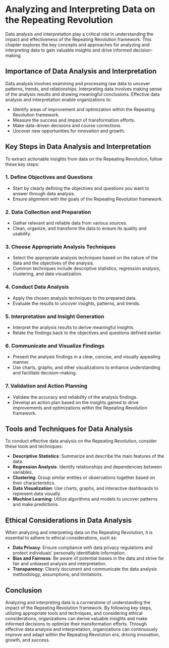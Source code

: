 Analyzing and Interpreting Data on the Repeating Revolution
====================================================================

Data analysis and interpretation play a critical role in understanding the impact and effectiveness of the Repeating Revolution framework. This chapter explores the key concepts and approaches for analyzing and interpreting data to gain valuable insights and drive informed decision-making.

**Importance of Data Analysis and Interpretation**
--------------------------------------------------

Data analysis involves examining and processing raw data to uncover patterns, trends, and relationships. Interpreting data involves making sense of the analysis results and drawing meaningful conclusions. Effective data analysis and interpretation enable organizations to:

* Identify areas of improvement and optimization within the Repeating Revolution framework.
* Measure the success and impact of transformation efforts.
* Make data-driven decisions and course corrections.
* Uncover new opportunities for innovation and growth.

**Key Steps in Data Analysis and Interpretation**
-------------------------------------------------

To extract actionable insights from data on the Repeating Revolution, follow these key steps:

### 1. **Define Objectives and Questions**

* Start by clearly defining the objectives and questions you want to answer through data analysis.
* Ensure alignment with the goals of the Repeating Revolution framework.

### 2. **Data Collection and Preparation**

* Gather relevant and reliable data from various sources.
* Clean, organize, and transform the data to ensure its quality and usability.

### 3. **Choose Appropriate Analysis Techniques**

* Select the appropriate analysis techniques based on the nature of the data and the objectives of the analysis.
* Common techniques include descriptive statistics, regression analysis, clustering, and data visualization.

### 4. **Conduct Data Analysis**

* Apply the chosen analysis techniques to the prepared data.
* Evaluate the results to uncover insights, patterns, and trends.

### 5. **Interpretation and Insight Generation**

* Interpret the analysis results to derive meaningful insights.
* Relate the findings back to the objectives and questions defined earlier.

### 6. **Communicate and Visualize Findings**

* Present the analysis findings in a clear, concise, and visually appealing manner.
* Use charts, graphs, and other visualizations to enhance understanding and facilitate decision-making.

### 7. **Validation and Action Planning**

* Validate the accuracy and reliability of the analysis findings.
* Develop an action plan based on the insights gained to drive improvements and optimizations within the Repeating Revolution framework.

**Tools and Techniques for Data Analysis**
------------------------------------------

To conduct effective data analysis on the Repeating Revolution, consider these tools and techniques:

* **Descriptive Statistics**: Summarize and describe the main features of the data.
* **Regression Analysis**: Identify relationships and dependencies between variables.
* **Clustering**: Group similar entities or observations together based on their characteristics.
* **Data Visualization**: Use charts, graphs, and interactive dashboards to represent data visually.
* **Machine Learning**: Utilize algorithms and models to uncover patterns and make predictions.

**Ethical Considerations in Data Analysis**
-------------------------------------------

When analyzing and interpreting data on the Repeating Revolution, it is essential to adhere to ethical considerations, such as:

* **Data Privacy**: Ensure compliance with data privacy regulations and protect individuals' personally identifiable information.
* **Bias and Fairness**: Be aware of potential biases in the data and strive for fair and unbiased analysis and interpretation.
* **Transparency**: Clearly document and communicate the data analysis methodology, assumptions, and limitations.

**Conclusion**
--------------

Analyzing and interpreting data is a cornerstone of understanding the impact of the Repeating Revolution framework. By following key steps, utilizing appropriate tools and techniques, and considering ethical considerations, organizations can derive valuable insights and make informed decisions to optimize their transformation efforts. Through effective data analysis and interpretation, organizations can continuously improve and adapt within the Repeating Revolution era, driving innovation, growth, and success.

